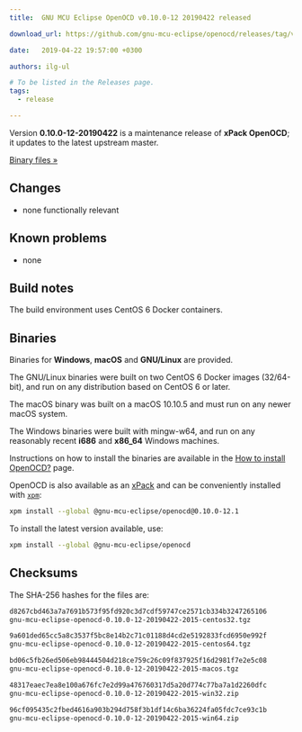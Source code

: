 ```yaml
---
title:  GNU MCU Eclipse OpenOCD v0.10.0-12 20190422 released

download_url: https://github.com/gnu-mcu-eclipse/openocd/releases/tag/v0.10.0-12-20190422/

date:   2019-04-22 19:57:00 +0300

authors: ilg-ul

# To be listed in the Releases page.
tags:
  - release

---
```


Version **0.10.0-12-20190422** is a maintenance release of **xPack OpenOCD**; it updates to the
latest upstream master.

<!-- truncate -->

<p><a href={frontMatter.download_url}>Binary files »</a></p>

## Changes

* none functionally relevant

## Known problems

* none

## Build notes

The build environment uses CentOS 6 Docker containers.

## Binaries

Binaries for **Windows**, **macOS** and **GNU/Linux** are provided.

The GNU/Linux binaries were built on two CentOS 6 Docker images (32/64-bit),
and run on any distribution based on CentOS 6 or later.

The macOS binary was built on a macOS 10.10.5 and must run on any newer
macOS system.

The Windows binaries were built with mingw-w64, and run on any reasonably
recent **i686** and **x86_64** Windows machines.

Instructions on how to install the binaries are available in the
[How to install OpenOCD?](/docs/install/)
page.

OpenOCD is also available as an
[xPack](https://www.npmjs.com/package/@gnu-mcu-eclipse/openocd) and can
be conveniently installed with [`xpm`](https://www.npmjs.com/package/xpm):

```sh
xpm install --global @gnu-mcu-eclipse/openocd@0.10.0-12.1
```

To install the latest version available, use:

```sh
xpm install --global @gnu-mcu-eclipse/openocd
```

## Checksums

The SHA-256 hashes for the files are:

```txt
d8267cbd463a7a7691b573f95fd920c3d7cdf59747ce2571cb334b3247265106
gnu-mcu-eclipse-openocd-0.10.0-12-20190422-2015-centos32.tgz

9a601ded65cc5a8c3537f5bc8e14b2c71c01188d4cd2e5192833fcd6950e992f
gnu-mcu-eclipse-openocd-0.10.0-12-20190422-2015-centos64.tgz

bd06c5fb26ed506eb98444504d218ce759c26c09f837925f16d2981f7e2e5c08
gnu-mcu-eclipse-openocd-0.10.0-12-20190422-2015-macos.tgz

48317eaec7ea8e100a676fc7e2d99a476760317d5a20d774c77ba7a1d2260dfc
gnu-mcu-eclipse-openocd-0.10.0-12-20190422-2015-win32.zip

96cf095435c2fbed4616a903b294d758f3b1df14c6ba36224fa05fdc7ce93c1b
gnu-mcu-eclipse-openocd-0.10.0-12-20190422-2015-win64.zip
```
